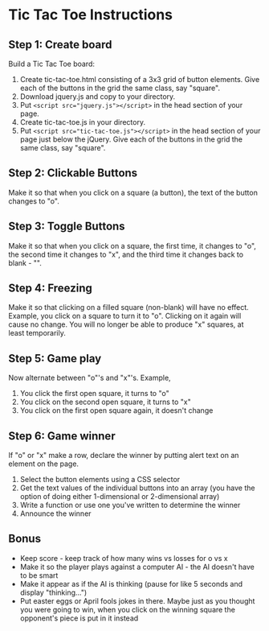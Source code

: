 # Tic Tac Toe Instructions

## Step 1: Create board

Build a Tic Tac Toe board:

1. Create tic-tac-toe.html consisting of a 3x3 grid of button elements. Give each of the buttons in the grid the same class, say "square".
2. Download jquery.js and copy to your directory.
3. Put ```<script src="jquery.js"></script>``` in the head section of your page.
4. Create tic-tac-toe.js in your directory.
5. Put ```<script src="tic-tac-toe.js"></script>``` in the head section of your page just below the jQuery.
Give each of the buttons in the grid the same class, say "square".


## Step 2: Clickable Buttons

Make it so that when you click on a square (a button), the text of the button changes to "o".


## Step 3: Toggle Buttons

Make it so that when you click on a square, the first time, it changes to "o", the second time it changes to "x", and the third time it changes back to blank - "".


## Step 4: Freezing

Make it so that clicking on a filled square (non-blank) will have no effect. Example, you click on a square to turn it to "o". Clicking on it again will cause no change. You will no longer be able to produce "x" squares, at least temporarily.

## Step 5: Game play

Now alternate between "o"'s and "x"'s. Example,

1. You click the first open square, it turns to "o"
2. You click on the second open square, it turns to "x"
3. You click on the first open square again, it doesn't change


## Step 6: Game winner

If "o" or "x" make a row, declare the winner by putting alert text on an element on the page.

1. Select the button elements using a CSS selector
2. Get the text values of the individual buttons into an array (you have the option of doing either 1-dimensional or 2-dimensional array)
3. Write a function or use one you've written to determine the winner
4. Announce the winner


## Bonus

* Keep score - keep track of how many wins vs losses for o vs x
* Make it so the player plays against a computer AI - the AI doesn't have to be smart
* Make it appear as if the AI is thinking (pause for like 5 seconds and display "thinking...")
* Put easter eggs or April fools jokes in there. Maybe just as you thought you were going to win, when you click on the winning square the opponent's piece is put in it instead
